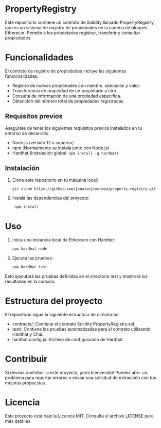 # PropertyRegistry

Este repositorio contiene un contrato de Solidity llamado PropertyRegistry, que es un sistema de registro de propiedades en la cadena de bloques Ethereum. Permite a los propietarios registrar, transferir y consultar propiedades.

# Funcionalidades

El contrato de registro de propiedades incluye las siguientes funcionalidades:

- Registro de nuevas propiedades con nombre, ubicación y valor.
- Transferencia de propiedad de un propietario a otro.
- Consulta de información de una propiedad específica.
- Obtención del número total de propiedades registradas.

## Requisitos previos

Asegúrate de tener los siguientes requisitos previos instalados en tu entorno de desarrollo:

- Node.js (versión 12 o superior)
- npm (Normalmente se instala junto con Node.js)
- Hardhat (Instalación global: `npm install -g hardhat`)

## Instalación

1. Clona este repositorio en tu máquina local:

   ```bash
   git clone https://github.com/jonatanjimeneza/property-registry.git


2. Instala las dependencias del proyecto:

   ```bash
    npm install

# Uso

1. Inicia una instancia local de Ethereum con Hardhat:

    ```bash
    npx hardhat node


2. Ejecuta las pruebas:

    ```bash
    npx hardhat test

Esto ejecutará las pruebas definidas en el directorio test y mostrará los resultados en la consola.

# Estructura del proyecto

El repositorio sigue la siguiente estructura de directorios:

* contracts/: Contiene el contrato Solidity PropertyRegistry.sol.
* test/: Contiene las pruebas automatizadas para el contrato utilizando Hardhat y Chai.
* hardhat.config.js: Archivo de configuración de Hardhat.

# Contribuir
Si deseas contribuir a este proyecto, ¡eres bienvenido! Puedes abrir un problema para reportar errores o enviar una solicitud de extracción con tus mejoras propuestas.

# Licencia
Este proyecto está bajo la Licencia MIT. Consulta el archivo LICENSE para más detalles.
